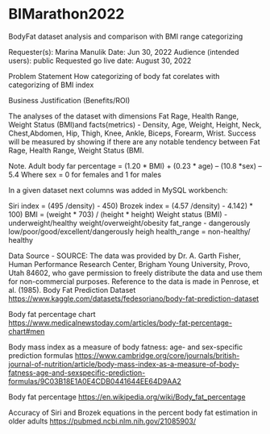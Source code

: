 # BIMarathon2022

BodyFat dataset analysis and comparison with BMI range categorizing 

Requester(s): Marina Manulik
Date: Jun 30, 2022
Audience (intended users): public
Requested go live date: August 30, 2022


Problem Statement
How categorizing of body fat corelates with categorizing of BMI index


Business Justification (Benefits/ROI)

The analyses of the dataset with dimensions Fat Rage, Health Range, Weight Status (BMI)and facts(metrics) - Density, Age,	Weight,	Height,	Neck, Chest,Abdomen, Hip,	Thigh,	Knee,	Ankle,	Biceps,	Forearm,	Wrist. Success will be measured by showing if there are any notable tendency between Fat Rage, Health Range, Weight Status (BMI.

Note.
Adult body far percentage = (1.20 * BMI) + (0.23 * age) – (10.8 *sex) – 5.4 
Where sex = 0 for females and 1 for males

In a given dataset next columns was added in MySQL workbench:

 Siri index = (495 /density) - 450)
 Brozek index = (4.57 /density) - 4.142) * 100)
 BMI = (weight * 703) / (height * height)
 Weight status (BMI) - underweight/healthy weight/overweight/obesity
 fat_range - dangerously low/poor/good/excellent/dangerously heigh
 health_range = non-healthy/ healthy



Data Source - 
SOURCE:
The data was provided by Dr. A. Garth Fisher, Human
Performance Research Center, Brigham Young University, Provo, Utah
84602, who gave permission to freely distribute the data and use them
for non-commercial purposes.  Reference to the data is made in Penrose,
et al. (1985).
Body Fat Prediction Dataset
https://www.kaggle.com/datasets/fedesoriano/body-fat-prediction-dataset

Body fat percentage chart
https://www.medicalnewstoday.com/articles/body-fat-percentage-chart#men

Body mass index as a measure of body fatness: age- and sex-specific prediction formulas
https://www.cambridge.org/core/journals/british-journal-of-nutrition/article/body-mass-index-as-a-measure-of-body-fatness-age-and-sexspecific-prediction-formulas/9C03B18E1A0E4CDB0441644EE64D9AA2

Body fat percentage
https://en.wikipedia.org/wiki/Body_fat_percentage

Accuracy of Siri and Brozek equations in the percent body fat estimation in older adults
https://pubmed.ncbi.nlm.nih.gov/21085903/


